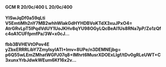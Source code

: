 #### GCM R 20/0c/400 L 20/0c/400
**YISwJqDf0a59qLti**<br/>**V5EmtiMh2nY7MB2whhWlakGdHYHDBVoKTdX3xuJPxO4=**<br/>**AtrGRvLpT5IPqdVdUY1UoJKHv8qYU98OGyLQcBeAl1Us8RNa7pP/Zo1zQfc4oA1CUFfpmfPa/3W+x0cJ...**<br/><br/>
**fbb3BVHEVtOPov4E**<br/>**yZbxERRRLibY7ZmyIsyIATI+Imv+8UPe/n3DEMNEjbg=**<br/>**p6Q55wLEmZMhatWGPJ07q8+IMhrt6MusrXDOExLlgf/tDv0gRLeUWT+C3xunxYrbJdwkWEum6Kf16x2v...**
